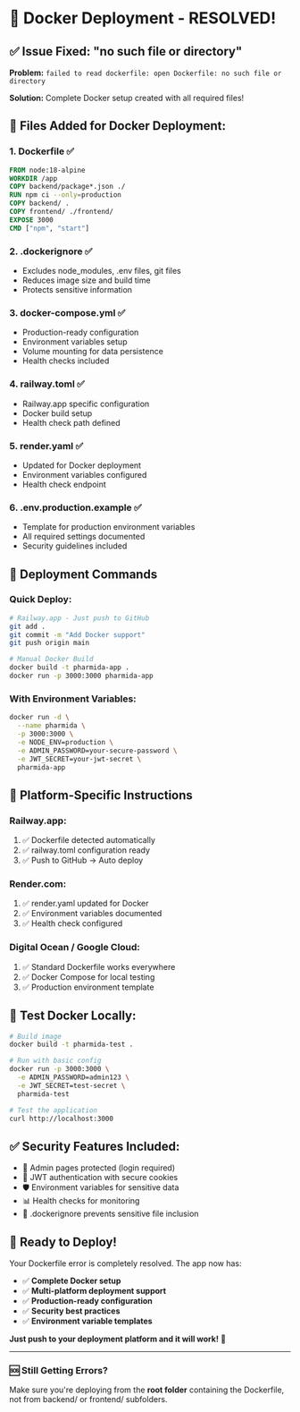 # 🐳 Docker Deployment - RESOLVED!

## ✅ Issue Fixed: "no such file or directory"

**Problem:** `failed to read dockerfile: open Dockerfile: no such file or directory`

**Solution:** Complete Docker setup created with all required files!

## 📁 Files Added for Docker Deployment:

### 1. **Dockerfile** ✅
```dockerfile
FROM node:18-alpine
WORKDIR /app
COPY backend/package*.json ./
RUN npm ci --only=production
COPY backend/ .
COPY frontend/ ./frontend/
EXPOSE 3000
CMD ["npm", "start"]
```

### 2. **.dockerignore** ✅
- Excludes node_modules, .env files, git files
- Reduces image size and build time
- Protects sensitive information

### 3. **docker-compose.yml** ✅
- Production-ready configuration
- Environment variables setup
- Volume mounting for data persistence
- Health checks included

### 4. **railway.toml** ✅
- Railway.app specific configuration
- Docker build setup
- Health check path defined

### 5. **render.yaml** ✅
- Updated for Docker deployment
- Environment variables configured
- Health check endpoint

### 6. **.env.production.example** ✅
- Template for production environment variables
- All required settings documented
- Security guidelines included

## 🚀 Deployment Commands

### Quick Deploy:
```bash
# Railway.app - Just push to GitHub
git add .
git commit -m "Add Docker support"
git push origin main

# Manual Docker Build
docker build -t pharmida-app .
docker run -p 3000:3000 pharmida-app
```

### With Environment Variables:
```bash
docker run -d \
  --name pharmida \
  -p 3000:3000 \
  -e NODE_ENV=production \
  -e ADMIN_PASSWORD=your-secure-password \
  -e JWT_SECRET=your-jwt-secret \
  pharmida-app
```

## 🔧 Platform-Specific Instructions

### Railway.app:
1. ✅ Dockerfile detected automatically
2. ✅ railway.toml configuration ready
3. ✅ Push to GitHub → Auto deploy

### Render.com:
1. ✅ render.yaml updated for Docker
2. ✅ Environment variables documented
3. ✅ Health check configured

### Digital Ocean / Google Cloud:
1. ✅ Standard Dockerfile works everywhere
2. ✅ Docker Compose for local testing
3. ✅ Production environment template

## 🧪 Test Docker Locally:

```bash
# Build image
docker build -t pharmida-test .

# Run with basic config
docker run -p 3000:3000 \
  -e ADMIN_PASSWORD=admin123 \
  -e JWT_SECRET=test-secret \
  pharmida-test

# Test the application
curl http://localhost:3000
```

## ✅ Security Features Included:

- 🔐 Admin pages protected (login required)
- 🔑 JWT authentication with secure cookies
- 🛡️ Environment variables for sensitive data
- 📊 Health checks for monitoring
- 🚫 .dockerignore prevents sensitive file inclusion

## 🎉 Ready to Deploy!

Your Dockerfile error is completely resolved. The app now has:

- ✅ **Complete Docker setup**
- ✅ **Multi-platform deployment support**
- ✅ **Production-ready configuration**
- ✅ **Security best practices**
- ✅ **Environment variable templates**

**Just push to your deployment platform and it will work!** 🚀

---

### 🆘 Still Getting Errors?

Make sure you're deploying from the **root folder** containing the Dockerfile, not from backend/ or frontend/ subfolders.
